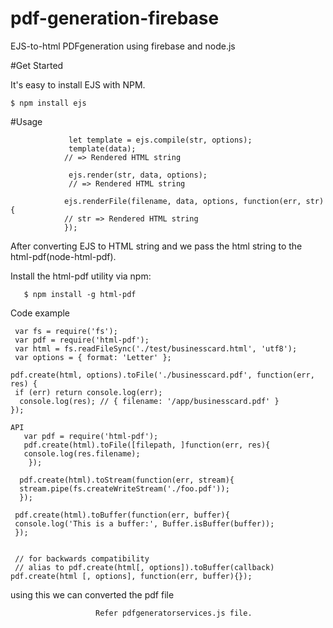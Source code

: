 # pdf-generation-firebase
 EJS-to-html  PDFgeneration using firebase and node.js

#Get Started  

It's easy to install EJS with NPM.

    $ npm install ejs

#Usage

                 let template = ejs.compile(str, options);
                 template(data);
                // => Rendered HTML string

                 ejs.render(str, data, options);
                 // => Rendered HTML string

                ejs.renderFile(filename, data, options, function(err, str){
                // str => Rendered HTML string
                });


After converting EJS to HTML string and we pass the html string to the  html-pdf(node-html-pdf).


Install the html-pdf utility via npm:

       $ npm install -g html-pdf


Code example

     var fs = require('fs');
     var pdf = require('html-pdf');
     var html = fs.readFileSync('./test/businesscard.html', 'utf8');
     var options = { format: 'Letter' };
 
    pdf.create(html, options).toFile('./businesscard.pdf', function(err, res) {
     if (err) return console.log(err);
      console.log(res); // { filename: '/app/businesscard.pdf' }
    });
    
    API
       var pdf = require('html-pdf');
       pdf.create(html).toFile([filepath, ]function(err, res){
       console.log(res.filename);
        });
 
      pdf.create(html).toStream(function(err, stream){
      stream.pipe(fs.createWriteStream('./foo.pdf'));
      });
 
     pdf.create(html).toBuffer(function(err, buffer){
     console.log('This is a buffer:', Buffer.isBuffer(buffer));
     });
 
 
     // for backwards compatibility
     // alias to pdf.create(html[, options]).toBuffer(callback)
    pdf.create(html [, options], function(err, buffer){});


 using this we can converted the pdf file

                       Refer pdfgeneratorservices.js file.   
